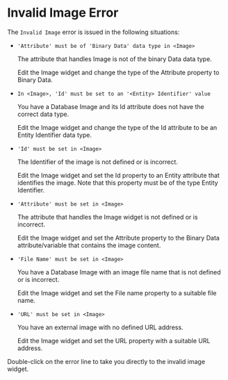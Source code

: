 # Invalid Image Error

The `Invalid Image` error is issued in the following situations:

* `'Attribute' must be of 'Binary Data' data type in <Image>`

  The attribute that handles Image is not of the binary Data data type.

  Edit the Image widget and change the type of the Attribute property to Binary Data.

* `In <Image>, 'Id' must be set to an '<Entity> Identifier' value`

  You have a Database Image and its Id attribute does not have the correct data type.

  Edit the Image widget and change the type of the Id attribute to be an Entity Identifier data type.

* `'Id' must be set in <Image>`

  The Identifier of the image is not defined or is incorrect.

  Edit the Image widget and set the Id property to an Entity attribute that identifies the image. Note that this property must be of the type Entity Identifier.

* `'Attribute' must be set in <Image>`

  The attribute that handles the Image widget is not defined or is incorrect.

  Edit the Image widget and set the Attribute property to the Binary Data attribute/variable that contains the image content.

* `'File Name' must be set in <Image>`

  You have a Database Image with an image file name that is not defined or is incorrect.

  Edit the Image widget and set the File name property to a suitable file name.

* `'URL' must be set in <Image>`

  You have an external image with no defined URL address.

  Edit the Image widget and set the URL property with a suitable URL address.

Double-click on the error line to take you directly to the invalid image widget.

